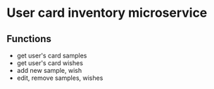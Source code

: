 # User card inventory microservice

## Functions

- get user's card samples
- get user's card wishes
- add new sample, wish
- edit, remove samples, wishes
